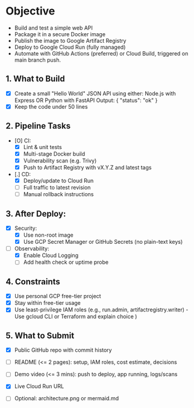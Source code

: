 # Objective
- Build and test a simple web API
- Package it in a secure Docker image
- Publish the image to Google Artifact Registry
- Deploy to Google Cloud Run (fully managed)
- Automate with GitHub Actions (preferred) or Cloud Build, triggered on main branch push.


## 1. What to Build
- [X] Create a small "Hello World" JSON API using either:
      Node.js with Express OR Python with FastAPI
      Output: { "status": "ok" }
- [X] Keep the code under 50 lines

## 2. Pipeline Tasks
- [O] CI:
    - [X] Lint & unit tests
    - [X] Multi-stage Docker build
    - [X] Vulnerability scan (e.g. Trivy)
    - [X] Push to Artifact Registry with vX.Y.Z and latest tags
- [.] CD:
    - [X] Deploy/update to Cloud Run
    - [ ] Full traffic to latest revision
    - [ ] Manual rollback instructions

## 3. After Deploy:
- [X] Security:
    - [X] Use non-root image
    - [X] Use GCP Secret Manager or GitHub Secrets (no plain-text keys)
- [ ] Observability:
    - [X] Enable Cloud Logging
    - [ ] Add health check or uptime probe
     
## 4. Constraints
- [X] Use personal GCP free-tier project
- [X] Stay within free-tier usage
- [X] Use least-privilege IAM roles (e.g., run.admin, artifactregistry.writer) - Use gcloud CLI or Terraform and explain choice )
 
## 5. What to Submit
- [X] Public GitHub repo with commit history
- [ ] README (<= 2 pages): setup, IAM roles, cost estimate, decisions
- [ ] Demo video (<= 3 mins): push to deploy, app running, logs/scans
- [X] Live Cloud Run URL
- [ ] Optional: architecture.png or mermaid.md

